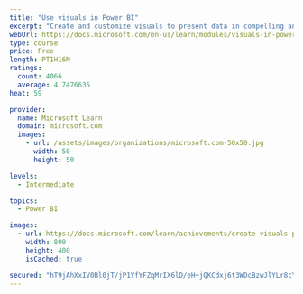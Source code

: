 ```yaml
---
title: "Use visuals in Power BI"
excerpt: "Create and customize visuals to present data in compelling and insightful ways."
webUrl: https://docs.microsoft.com/en-us/learn/modules/visuals-in-power-bi/
type: course
price: Free
length: PT1H16M
ratings:
  count: 4066
  average: 4.7476635
heat: 59

provider:
  name: Microsoft Learn
  domain: microsoft.com
  images:
    - url: /assets/images/organizations/microsoft.com-50x50.jpg
      width: 50
      height: 50

levels:
  - Intermediate

topics:
  - Power BI

images:
  - url: https://docs.microsoft.com/learn/achievements/create-visuals-power-bi-desktop-social.png
    width: 800
    height: 400
    isCached: true

secured: "hT9jAhXxIV0Bl0jT/jP1YfYFZqMrIX6lD/eH+jQKCdxj6t3WDcBzwJlYLr8cYVvrMMg4db4AvqVWxkLJNswL1+lzQFPxn69T1olv8ZFKR8RPQfb2vPfKDMUuLDG5kq+e1Wh0PnMUIyhuvQqDkHY372KsTAPx+J1NuGmp2FdkFJv+BHGAftK+K5vmM0unNwNElToZ8qqG1jpIs+HZ0IWtpnqppHCBFmhajaBsU3doam7OyEFIZcWKXtPGtOizdiWE+DuBm0S/yBXZRBLmc7UCpIMSz5E+DBkavS3quSbruMCnUIiYS/IDhwVEFGpqRWxBkKzpQXHrtXES70YMN7HB1ouGdYFgwgrjj/is83To3lU9mnmbaqvMiBBMgq/Epx8CGsUO25F3WoJpFLYN2A8U/nF9tbmWYVta9YLCOW9omtY=;HBw1an9t2WoPnQeP5MRU9Q=="
---
```


